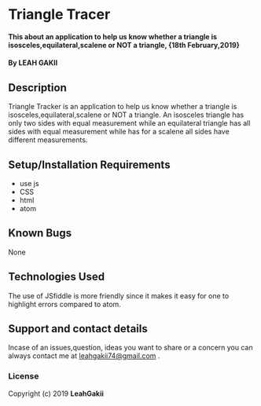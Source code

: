 # Triangle Tracer
#### This about an application to help us know whether a triangle is isosceles,equilateral,scalene or NOT a triangle, {18th February,2019}
#### By **LEAH GAKII**
## Description
Triangle Tracker is an application to help us know whether a triangle is isosceles,equilateral,scalene or NOT a triangle. An isosceles triangle has only two sides with equal measurement while an equilateral triangle has all sides with equal measurement while has for a scalene all sides have different measurements.
## Setup/Installation Requirements
* use js
* CSS
* html
* atom

## Known Bugs
None
## Technologies Used
The use of JSfiddle is more friendly since it makes it easy for one to highlight errors compared to atom.
## Support and contact details
Incase of an issues,question, ideas you want to share or a concern you can always contact me at leahgakii74@gmail.com .
### License

Copyright (c) 2019 **LeahGakii**
